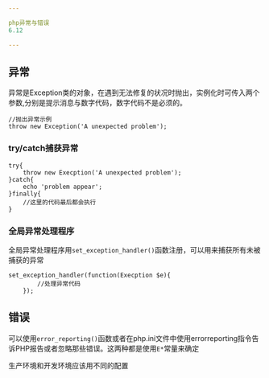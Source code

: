 ```yaml
---

php异常与错误
6.12

---
```


## 异常

异常是Exception类的对象，在遇到无法修复的状况时抛出，实例化时可传入两个参数,分别是提示消息与数字代码，数字代码不是必须的。

```
//抛出异常示例
throw new Exception('A unexpected problem');
```

### try/catch捕获异常

```
try{
	throw new Execption('A unexpected problem');
}catch{
	echo 'problem appear';
}finally{
	//这里的代码最后都会执行
}
```

### 全局异常处理程序

全局异常处理程序用`set_exception_handler()`函数注册，可以用来捕获所有未被捕获的异常

```
set_exception_handler(function(Execption $e){
		//处理异常代码
	});
```

## 错误

可以使用`error_reporting()`函数或者在php.ini文件中使用errorreporting指令告诉PHP报告或者忽略那些错误。这两种都是使用`E*`常量来确定

生产环境和开发环境应该用不同的配置

